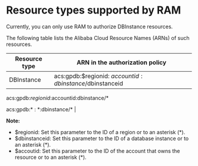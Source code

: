 # Resource types supported by RAM

Currently, you can only use RAM to authorize DBInstance resources.

The following table lists the Alibaba Cloud Resource Names \(ARNs\) of such resources.

|Resource type|ARN in the authorization policy|
|-------------|-------------------------------|
|DBInstance|acs:gpdb:$regionid: $accountid:dbinstance/$dbinstanceid

 acs:gpdb:$regionid:$accountid:dbinstance/\*

 acs:gpdb:\* : \*:dbinstance/\* |

**Note:**

-   $regionid: Set this parameter to the ID of a region or to an asterisk \(\*\).
-   $dbinstanceid: Set this parameter to the ID of a database instance or to an asterisk \(\*\).
-   $accoutid: Set this parameter to the ID of the account that owns the resource or to an asterisk \(\*\).

